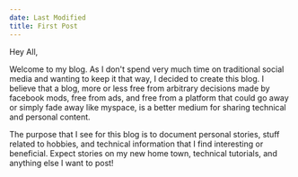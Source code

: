 ```yaml
---
date: Last Modified
title: First Post
---
```



Hey All,

Welcome to my blog. As I don't spend very much time on traditional social media and wanting to keep it that way, I decided to create this blog. I believe that a blog, more or less free from arbitrary decisions made by facebook mods, free from ads, and free from a platform that could go away or simply fade away like myspace, is a better medium for sharing technical and personal content.

The purpose that I see for this blog is to document personal stories, stuff related to hobbies, and technical information that I find interesting or beneficial. Expect stories on my new home town, technical tutorials, and anything else I want to post! 


